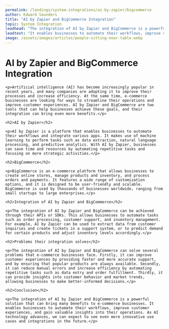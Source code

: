 ```yaml
---
permalink: /landings/system-integrations/ai-by-zapier/bigcommerce
author: Edward Saunders
title: "AI by Zapier and BigCommerce Integration"
topic: System Integration
leadhead: "The integration of AI by Zapier and BigCommerce is a powerful solution that can bring many benefits to e-commerce businesses"
leadtext: "It enables businesses to automate their workflows, improve customer experiences, and gain valuable insights into their operations. As AI technology advances, we can expect to see even more innovative use cases and integrations in the future."
image: /assets/images/articles/people-sitting-near-table.webp
---
```

<div class="arttext">	<h1>AI by Zapier and BigCommerce Integration</h1>
	
	<p>Artificial intelligence (AI) has become increasingly popular in recent years, and many companies are adopting it to improve their processes and increase efficiency. At the same time, e-commerce businesses are looking for ways to streamline their operations and improve customer experiences. AI by Zapier and BigCommerce are two tools that can help businesses achieve these goals, and their integration can bring even more benefits.</p>
	
	<h2>AI by Zapier</h2>
	
	<p>AI by Zapier is a platform that enables businesses to automate their workflows and integrate various apps. It makes use of machine learning to perform tasks such as data extraction, natural language processing, and predictive analytics. With AI by Zapier, businesses can save time and resources by automating repetitive tasks and focusing on more strategic activities.</p>
	
	<h2>BigCommerce</h2>
	
	<p>BigCommerce is an e-commerce platform that allows businesses to create online stores, manage products and inventory, and process orders and payments. It features a wide range of customization options, and it is designed to be user-friendly and scalable. BigCommerce is used by thousands of businesses worldwide, ranging from small startups to large enterprises.</p>
	
	<h2>Integration of AI by Zapier and BigCommerce</h2>
	
	<p>The integration of AI by Zapier and BigCommerce can be achieved through their APIs or SDKs. This allows businesses to automate tasks such as order processing, customer support, and inventory management. For example, AI by Zapier can be used to extract data from customer inquiries and create tickets in a support system, or to predict demand for certain products and adjust inventory levels accordingly.</p>
	
	<h2>Problems their integration solves</h2>
	
	<p>The integration of AI by Zapier and BigCommerce can solve several problems that e-commerce businesses face. Firstly, it can improve customer experiences by providing faster and more accurate support, and by ensuring that popular products are always available. Secondly, it can reduce manual errors and increase efficiency by automating repetitive tasks such as data entry and order fulfillment. Thirdly, it can provide insights into customer behavior and market trends, allowing businesses to make better-informed decisions.</p>
	
	<h2>Conclusion</h2>
	
	<p>The integration of AI by Zapier and BigCommerce is a powerful solution that can bring many benefits to e-commerce businesses. It enables businesses to automate their workflows, improve customer experiences, and gain valuable insights into their operations. As AI technology advances, we can expect to see even more innovative use cases and integrations in the future.</p>
	
</div>